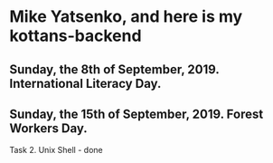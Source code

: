 # Mike Yatsenko, and here is my kottans-backend

## Sunday, the 8th of September, 2019. International Literacy Day.

## Sunday, the 15th of September, 2019. Forest Workers Day.
Task 2. Unix Shell - done
